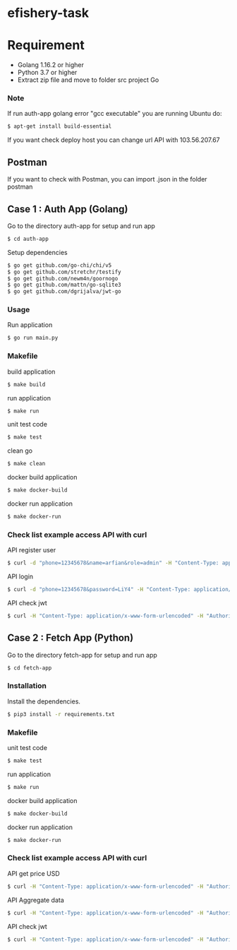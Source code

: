 # efishery-task

# Requirement

  - Golang 1.16.2 or higher
  - Python 3.7 or higher
  - Extract zip file and move to folder src project Go

### Note

If run auth-app golang error "gcc executable" you are running Ubuntu do:
```sh
$ apt-get install build-essential
```

If you want check deploy host you can change url API with 103.56.207.67

## Postman

If you want to check with Postman, you can import .json in the folder postman

## Case 1 : Auth App (Golang)

Go to the directory auth-app for setup and run app
```sh
$ cd auth-app
```

Setup dependencies
```sh
$ go get github.com/go-chi/chi/v5
$ go get github.com/stretchr/testify
$ go get github.com/newm4n/goornogo
$ go get github.com/mattn/go-sqlite3
$ go get github.com/dgrijalva/jwt-go
```

### Usage

Run application
```sh
$ go run main.py
```

### Makefile

build application
```sh
$ make build
```

run application
```sh
$ make run
```

unit test code
```sh
$ make test
```

clean go
```sh
$ make clean
```

docker build application
```sh
$ make docker-build
```

docker run application
```sh
$ make docker-run
```

### Check list example access API with curl

API register user
```sh
$ curl -d "phone=12345678&name=arfian&role=admin" -H "Content-Type: application/x-www-form-urlencoded" -X POST 103.56.207.67:2001/auth/register
```

API login
```sh
$ curl -d "phone=12345678&password=LiY4" -H "Content-Type: application/x-www-form-urlencoded" -X POST 103.56.207.67:2001/auth/login
```

API check jwt
```sh
$ curl -H "Content-Type: application/x-www-form-urlencoded" -H "Authorization: Bearer eyJhbGciOiJIUzI1NiIsInR5cCI6IkpXVCJ9.eyJkYXRhIjp7Im5hbWUiOiJhcmZpYW4iLCJwaG9uZSI6IjEyMzQ1Njc4Iiwicm9sZSI6ImFkbWluIiwidGltZXN0YW1wIjoiU3VuZGF5LCAwNC1BcHItMjEgMDI6MjM6NTAgVVRDIiwidXNlcm5hbWUiOiJhcmZpYW4ifSwiZXhwIjoxNjE3NzYyMzE4fQ.qV1tkmnj_-QK3ZrWWHdMbXihq-eTtIYPHiIGFtQvckA" -X GET 103.56.207.67:2001/auth/checkjwt
```

## Case 2 : Fetch App (Python)
Go to the directory fetch-app for setup and run app
```sh
$ cd fetch-app
```

### Installation

Install the dependencies. 
```sh
$ pip3 install -r requirements.txt
```

### Makefile  

unit test code  
```sh  
$ make test  
```  

run application  
```sh  
$ make run  
```  

docker build application
```sh
$ make docker-build
```

docker run application
```sh
$ make docker-run
```

### Check list example access API with curl

API get price USD
```sh
$ curl -H "Content-Type: application/x-www-form-urlencoded" -H "Authorization: Bearer eyJhbGciOiJIUzI1NiIsInR5cCI6IkpXVCJ9.eyJkYXRhIjp7Im5hbWUiOiJhcmZpYW4iLCJwaG9uZSI6IjEyMzQ1Njc4Iiwicm9sZSI6ImFkbWluIiwidGltZXN0YW1wIjoiU3VuZGF5LCAwNC1BcHItMjEgMDI6MjM6NTAgVVRDIiwidXNlcm5hbWUiOiJhcmZpYW4ifSwiZXhwIjoxNjE3NzYyMzE4fQ.qV1tkmnj_-QK3ZrWWHdMbXihq-eTtIYPHiIGFtQvckA" -X GET 103.56.207.67:2002/fetch/getprice
```

API Aggregate data
```sh
$ curl -H "Content-Type: application/x-www-form-urlencoded" -H "Authorization: Bearer eyJhbGciOiJIUzI1NiIsInR5cCI6IkpXVCJ9.eyJkYXRhIjp7Im5hbWUiOiJhcmZpYW4iLCJwaG9uZSI6IjEyMzQ1Njc4Iiwicm9sZSI6ImFkbWluIiwidGltZXN0YW1wIjoiU3VuZGF5LCAwNC1BcHItMjEgMDI6MjM6NTAgVVRDIiwidXNlcm5hbWUiOiJhcmZpYW4ifSwiZXhwIjoxNjE3NzYyMzE4fQ.qV1tkmnj_-QK3ZrWWHdMbXihq-eTtIYPHiIGFtQvckA" -X GET 103.56.207.67:2002/fetch/getaggregate
```

API check jwt
```sh
$ curl -H "Content-Type: application/x-www-form-urlencoded" -H "Authorization: Bearer eyJhbGciOiJIUzI1NiIsInR5cCI6IkpXVCJ9.eyJkYXRhIjp7Im5hbWUiOiJhcmZpYW4iLCJwaG9uZSI6IjEyMzQ1Njc4Iiwicm9sZSI6ImFkbWluIiwidGltZXN0YW1wIjoiU3VuZGF5LCAwNC1BcHItMjEgMDI6MjM6NTAgVVRDIiwidXNlcm5hbWUiOiJhcmZpYW4ifSwiZXhwIjoxNjE3NzYyMzE4fQ.qV1tkmnj_-QK3ZrWWHdMbXihq-eTtIYPHiIGFtQvckA" -X GET 103.56.207.67:2002/fetch/checkjwt
```
